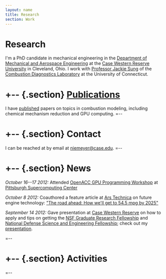 ```yaml
---
layout: name
title: Research
section: Work
---
```


Research
========
I'm a PhD candidate in mechanical engineering in the 
[Department of Mechanical and Aerospace Engineering][mae] 
at the [Case Western Reserve University][case] in Cleveland, Ohio. 
I work with [Professor Jackie Sung][sung] of the [Combustion Diagnostics
Laboratory][cdl] at the University of Connecticut.

+-- {.section}
[Publications](/work/pubs/)
============
I have [published][] papers on topics in combustion modeling, including chemical mechanism reduction and GPU computing.
=--

+-- {.section}
Contact 
=======
I can be reached at by email at [niemeyer@case.edu](mailto:niemeyer@case.edu).
=--

+-- {.section}
News
====
_October 16--17 2012:_ Attended [OpenACC GPU Programming Workshop](http://www.psc.edu/index.php/training/openacc-gpu-programming) at [Pittsburgh Supercomputing Center](http://www.psc.edu)

_October 8 2012:_ Coauthored a feature article at [Ars Technica][ars] on future engine technology: ["The road ahead: How we'll get to 54.5 mpg by 2025"](http://arstechnica.com/features/2012/10/the-road-ahead-how-well-get-to-54-5-mpg-by-2025/)

_September 14 2012:_ Gave presentation at [Case Western Reserve][case] on how to apply and tips on getting the [NSF Graduate Research Fellowship](http://www.nsfgrfp.org/) and [National Defense Science and Engineering Fellowship](http://ndseg.asee.org/); check out my [presentation](/files/KNiemeyer_NSF_GRFP_presentation.pdf).

=--

+-- {.section}
Activities
==========

=--

[research]: /work/
[published]: /work/pubs
[personal]: /
[code]: /code/

[mae]: http://engineering.case.edu/emae/
[case]: http://case.edu/
[sung]: http://www.engr.uconn.edu/me/cms/people/87-chihsung
[cdl]: http://combdiaglab.engr.uconn.edu/
[kylears]: http://arstechnica.com/author/kyle-niemeyer/
[ars]: http://arstechnica.com/